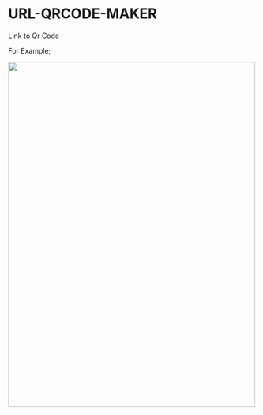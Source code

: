 # URL-QRCODE-MAKER
Link to Qr Code

For Example;
<div id="paricles-js">
<img src="https://media.giphy.com/media/pYZMhRxpYfyElxBGmb/giphy.gif?cid=790b7611bd8ff05cb0a9715b2ecddab59b3016f0596d83b4&rid=giphy.gif&ct=g" width="500" height="700">
